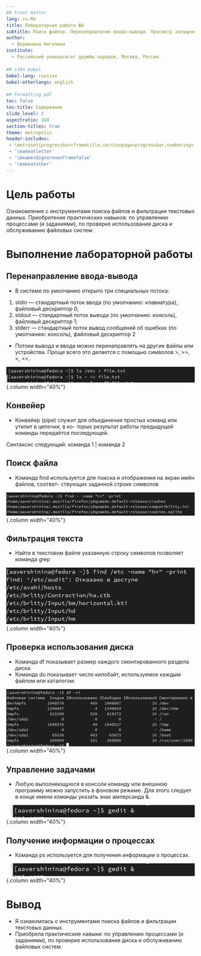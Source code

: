 ```yaml
---
## Front matter
lang: ru-RU
title: Лабораторная работа №6
subtitle: Поиск файлов. Перенаправление ввода-вывода. Просмотр запущенных процессов
author:
  - Вершинина Ангелина
institute:
  - Российский университет дружбы народов, Москва, Россия

## i18n babel
babel-lang: russian
babel-otherlangs: english

## Formatting pdf
toc: false
toc-title: Содержание
slide_level: 2
aspectratio: 169
section-titles: true
theme: metropolis
header-includes:
 - \metroset{progressbar=frametitle,sectionpage=progressbar,numbering=fraction}
 - '\makeatletter'
 - '\beamer@ignorenonframefalse'
 - '\makeatother'
---
```


# Цель работы

Ознакомление с инструментами поиска файлов и фильтрации текстовых данных.
Приобретение практических навыков: по управлению процессами (и заданиями), по
проверке использования диска и обслуживанию файловых систем.

# Выполнение лабораторной работы

## Перенаправление ввода-вывода

- В системе по умолчанию открыто три специальных потока:
1. stdin — стандартный поток ввода (по умолчанию: клавиатура), файловый дескриптор
0;
2. stdout — стандартный поток вывода (по умолчанию: консоль), файловый дескриптор
1;
3. stderr — стандартный поток вывод сообщений об ошибках (по умолчанию: консоль),
файловый дескриптор 2

- Потоки вывода
и ввода можно перенаправлять на другие файлы или устройства. Проще всего это делается
с помощью символов >, >>, <, <<. 

![](./image/1.png){.column width="40%"}

## Конвейер

- Конвейер (pipe) служит для объединения простых команд или утилит в цепочки, в ко-
торых результат работы предыдущей команды передаётся последующей. 

Синтаксис
следующий: команда 1 | команда 2

## Поиск файла

- Команда find используется для поиска и отображения на экран имён файлов, соответ-
ствующих заданной строке символов

![](./image/3.png){.column width="40%"}

## Фильтрация текста

- Найти в текстовом файле указанную строку символов позволяет команда grep

![](./image/4.png){.column width="40%"}

## Проверка использования диска

- Команда df показывает размер каждого смонтированного раздела диска.
- Команда du показывает число килобайт, используемое каждым файлом или каталогом.

![](./image/14.png){.column width="40%"}

## Управление задачами

- Любую выполняющуюся в консоли команду или внешнюю программу можно запустить
в фоновом режиме. Для этого следует в конце имени команды указать знак амперсанда
&.

![](./image/8.png){.column width="40%"}

## Получение информации о процессах

- Команда ps используется для получения информации о процессах.

![](./image/8.png){.column width="40%"}

# Вывод

- Я ознакомлась с инструментами поиска файлов и фильтрации текстовых данных.
- Приобрела практические навыки: по управлению процессами (и заданиями), по
проверке использования диска и обслуживанию файловых систем.



